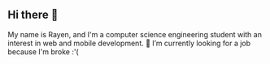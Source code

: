 ## Hi there 👋

My name is Rayen, and I'm a computer science engineering student with an interest in web and mobile development.
🔭 I’m currently looking for a job because I'm broke :'(

<!--
**Gharbi-Rayen/Gharbi-Rayen** is a ✨ _special_ ✨ repository because its `README.md` (this file) appears on your GitHub profile.

Here are some ideas to get you started:

- 🔭 I’m currently working on ...
- 🌱 I’m currently learning ...
- 👯 I’m looking to collaborate on ...
- 🤔 I’m looking for help with ...
- 💬 Ask me about ...
- 📫 How to reach me: ...
- 😄 Pronouns: ...
- ⚡ Fun fact: ...
-->
